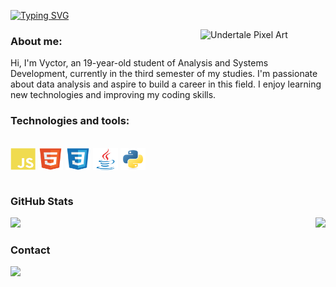 [![Typing SVG](https://readme-typing-svg.demolab.com?font=Fira+Code&pause=1000&color=6793F7&width=435&lines=Howdy!+I'm+Vyctor.;Welcome+to+my+Github+profile!+)](https://git.io/typing-svg)

<img src="https://steamuserimages-a.akamaihd.net/ugc/912450218524408052/A5E5001775EFD89299EC3B548001C0B54D17A8DD/?imw=637&imh=358&ima=fit&impolicy=Letterbox&imcolor=%23000000&letterbox=true" alt="Undertale Pixel Art" align="right" width="200">

### About me:

Hi, I'm Vyctor, an 19-year-old student of Analysis and Systems Development, currently in the third semester of my studies. I'm passionate about data analysis and aspire to build a career in this field. I enjoy learning new technologies and improving my coding skills.

### Technologies and tools:

<div style="display: inline_block"><br>
  <img align="center" alt="Ju-Js" height="35" width="40" src="https://raw.githubusercontent.com/devicons/devicon/master/icons/javascript/javascript-plain.svg">
  <img align="center" alt="Ju-HTML" height="35" width="40" src="https://raw.githubusercontent.com/devicons/devicon/master/icons/html5/html5-original.svg">
  <img align="center" alt="Ju-CSS" height="35" width="40" src="https://raw.githubusercontent.com/devicons/devicon/master/icons/css3/css3-original.svg">
  <img align="center" alt="Ju-Java" height="35" width="40" src="https://raw.githubusercontent.com/devicons/devicon/master/icons/java/java-original.svg">
  <img align="center" alt="Ju-Python-PHP" height="35" width="40" src="https://raw.githubusercontent.com/devicons/devicon/master/icons/python/python-original.svg">
</div><br>

### GitHub Stats

<div align="left" style="display: flex; justify-content: space-between;">
  <a href="https://github.com/vyctor-carvalho/">
    <img height="180em" src="https://github-readme-stats.vercel.app/api?username=vyctor-carvalho&show_icons=true&theme=one_dark_pro&include_all_commits=true&count_private=true&cache_seconds=21600"/>
  </a>
  <a href="https://github.com/vyctor-carvalho/">
    <img height="180em" src="https://github-readme-stats.vercel.app/api/top-langs/?username=vyctor-carvalho&layout=compact&langs_count=7&theme=one_dark_pro&cache_seconds=21600"/>
  </a>
</div>



### Contact

<div> 
   <a href="mailto:vkvyctor180@gmail.com"><img src="https://img.shields.io/badge/-Gmail-%23333?style=for-the-badge&logo=gmail&logoColor=white" target="_blank"></a>
</div>
